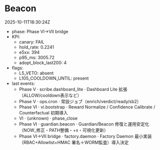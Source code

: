 # Beacon
2025-10-11T18:30:24Z

- phase: Phase VI→VII bridge
- KPI:
  - canary: FAIL
  - hold_rate: 0.2241
  - e5xx: 394
  - p95_ms: 3005.72
  - adopt_block_last200: 4
- flags:
  - L5_VETO: absent
  - L105_COOLDOWN_UNTIL: present
- last events:
  - Phase V · scribe.dashboard_lite · Dashboard Lite 拡張（ALLOW/cooldown表示など）
  - Phase V · ops.cron · 常設ジョブ（enrich/verdict/ready/sb2）
  - Phase VI · vi.bootstrap · Reward Normalize / Confidence Calibrate / Counterfactual 初期導入
  - VI · (unknown) · phase_close
  - Phase VI · guardian.beacon · Guardian/Beacon 修復と運用安定化（NOW_修正・PATH整備・+x・可視化更新）
  - Phase VI→VII bridge · factory.daemon · Factory Daemon 最小実装（RBAC+Allowlist+HMAC 署名＋WORM監査）導入決定
